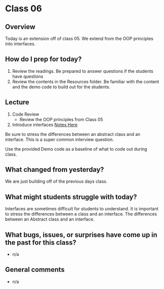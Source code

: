 # Class 06

## Overview
Today is an extension off of class 05. We extend from the OOP principles into interfaces. 

## How do I prep for today?
1. Review the readings. Be prepared to answer questions if the students have questions
2. Review the contents in the Resources folder. Be familiar with the content and the demo code to build out for the students.

## Lecture
1. Code Review
   - Review the OOP principles from Class 05
1. Introduce interfaces [Notes Here](Resources/Interfaces)

Be sure to stress the differences between an abstract class and an interface. This is a super common interview question. 

Use the provided Demo code as a baseline of what to code out during class.

## What changed from yesterday? 
We are just building off of the previous days class.

## What might students struggle with today? 
Interfaces are sometimes difficult for students to understand. It is important to
stress the differences between a class and an interface. The differences between an Abstract class and an interface.

## What bugs, issues, or surprises have come up in the past for this class?
- n/a

## General comments
- n/a
